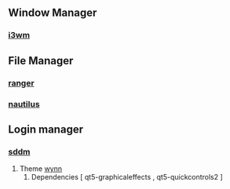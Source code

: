 ## Window Manager
  ### [i3wm](https://i3wm.org/)
  
## File Manager
  ### [ranger](http://ranger.nongnu.org/)
  ### [nautilus](https://wiki.gnome.org/action/show/Apps/Nautilus?action=show&redirect=Nautilus)

## Login manager 
  ### [sddm](https://wiki.archlinux.org/index.php/SDDM)
  1. Theme [wynn](https://github.com/m-wynn/sddm_wynn-theme)
      1. Dependencies [ qt5-graphicaleffects , qt5-quickcontrols2 ]
